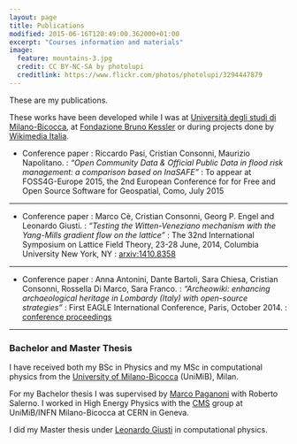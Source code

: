 ```yaml
---
layout: page
title: Publications
modified: 2015-06-16T120:49:00.362000+01:00
excerpt: "Courses information and materials"
image:
  feature: mountains-3.jpg
  credit: CC BY-NC-SA by photolupi
  creditlink: https://www.flickr.com/photos/photolupi/3294447879
---
```


These are my publications.

These works have been developed while I was at [Università degli studi di Milano-Bicocca](http://www.unimib.it),
at [Fondazione Bruno Kessler](http://www.fbk.eu) or during projects done by [Wikimedia Italia](http://www.wikimedia.it).

* Conference paper
: Riccardo Pasi, Cristian Consonni, Maurizio Napolitano.
: _“Open Community Data & Official Public Data in flood risk management: a comparison based on InaSAFE”_
: To appear at FOSS4G-Europe 2015, the 2nd European Conference for for Free and Open Source Software for Geospatial, Como, July 2015

---

* Conference paper
: Marco Cè, Cristian Consonni, Georg P. Engel and Leonardo Giusti.
: _“Testing the Witten-Veneziano mechanism with the Yang-Mills gradient flow on the lattice”_
: The 32nd International Symposium on Lattice Field Theory, 23-28 June, 2014, Columbia University New York, NY
: [arxiv:1410.8358](http://arxiv.org/abs/1410.8358)

---

* Conference paper
: Anna Antonini, Dante Bartoli, Sara Chiesa, Cristian Consonni, Rossella Di Marco, Sara Franco.
: _“Archeowiki: enhancing archaeological heritage in Lombardy (Italy) with open-source strategies”_
: First EAGLE International Conference, Paris, October 2014.
: [conference proceedings](http://www.eagle-network.eu/wp-content/uploads/2015/01/Paris-Conference-Proceedings.pdf)

---

### Bachelor and Master Thesis

I have received both my BSc in Physics and my MSc in computational physics 
from the [University of Milano-Bicocca](http://www.unimib.it) (UniMiB), Milan.

For my Bachelor thesis I was supervised by [Marco Paganoni](http://fisica.mib.infn.it/pages/it/chi-siamo/persone/who.php?user=paganoni&lang=IT)
with Roberto Salerno. I worked in High Energy Physics with the [CMS](http://cms.web.cern.ch/)
group at UniMiB/INFN Milano-Bicocca at CERN in Geneva. 

I did my Master thesis under [Leonardo Giusti](http://virgilio.mib.infn.it/~lgiusti/lgiusti.html) 
in computational physics.
